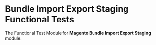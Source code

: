 # Bundle Import Export Staging Functional Tests

The Functional Test Module for **Magento Bundle Import Export Staging** module.
